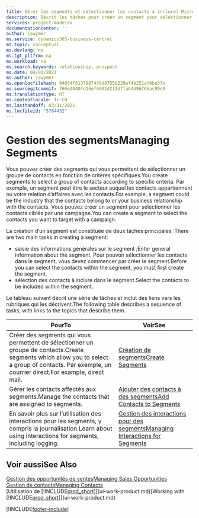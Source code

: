 ```yaml
---
title: Gérer les segments et sélectionner les contacts à inclure| Microsoft Docs
description: Décrit les tâches pour créer un segment pour sélectionner un groupe de contacts en fonction de critères spécifiques, par exemple, les contacts dans un secteur que vous souhaitez cibler.
services: project-madeira
documentationcenter: ''
author: jswymer
ms.service: dynamics365-business-central
ms.topic: conceptual
ms.devlang: na
ms.tgt_pltfrm: na
ms.workload: na
ms.search.keywords: relationship, prospect
ms.date: 04/01/2021
ms.author: jswymer
ms.openlocfilehash: 04034f51379874f9d8755b229ef4b251af0be37e
ms.sourcegitcommit: 766e2840fd16efb901d211d7fa64d96766ac99d9
ms.translationtype: HT
ms.contentlocale: fr-CH
ms.lasthandoff: 03/31/2021
ms.locfileid: "5784432"
---
```

# <a name="managing-segments"></a><span data-ttu-id="ded86-103">Gestion des segments</span><span class="sxs-lookup"><span data-stu-id="ded86-103">Managing Segments</span></span>
<span data-ttu-id="ded86-104">Vous pouvez créer des segments qui vous permettent de sélectionner un groupe de contacts en fonction de critères spécifiques.</span><span class="sxs-lookup"><span data-stu-id="ded86-104">You create segments to select a group of contacts according to specific criteria.</span></span> <span data-ttu-id="ded86-105">Par exemple, un segment peut être le secteur auquel les contacts appartiennent ou votre relation d’affaires avec les contacts.</span><span class="sxs-lookup"><span data-stu-id="ded86-105">For example, a segment could be the industry that the contacts belong to or your business relationship with the contacts.</span></span> <span data-ttu-id="ded86-106">Vous pouvez créer un segment pour sélectionner les contacts ciblés par une campagne.</span><span class="sxs-lookup"><span data-stu-id="ded86-106">You can create a segment to select the contacts you want to target with a campaign.</span></span>

<span data-ttu-id="ded86-107">La création d’un segment est constituée de deux tâches principales :</span><span class="sxs-lookup"><span data-stu-id="ded86-107">There are two main tasks in creating a segment:</span></span>

* <span data-ttu-id="ded86-108">saisie des informations générales sur le segment ;</span><span class="sxs-lookup"><span data-stu-id="ded86-108">Enter general information about the segment.</span></span> <span data-ttu-id="ded86-109">Pour pouvoir sélectionner les contacts dans le segment, vous devez commencer par créer le segment.</span><span class="sxs-lookup"><span data-stu-id="ded86-109">Before you can select the contacts within the segment, you must first create the segment.</span></span>
* <span data-ttu-id="ded86-110">sélection des contacts à inclure dans le segment.</span><span class="sxs-lookup"><span data-stu-id="ded86-110">Select the contacts to be included within the segment.</span></span>

<span data-ttu-id="ded86-111">Le tableau suivant décrit une série de tâches et inclut des liens vers les rubriques qui les décrivent.</span><span class="sxs-lookup"><span data-stu-id="ded86-111">The following table describes a sequence of tasks, with links to the topics that describe them.</span></span>

| <span data-ttu-id="ded86-112">Pour</span><span class="sxs-lookup"><span data-stu-id="ded86-112">To</span></span> | <span data-ttu-id="ded86-113">Voir</span><span class="sxs-lookup"><span data-stu-id="ded86-113">See</span></span> |
| --- | --- |
| <span data-ttu-id="ded86-114">Créer des segments qui vous permettent de sélectionner un groupe de contacts.</span><span class="sxs-lookup"><span data-stu-id="ded86-114">Create segments which allow you to select a group of contacts.</span></span> <span data-ttu-id="ded86-115">Par exemple, un courrier direct.</span><span class="sxs-lookup"><span data-stu-id="ded86-115">For example, direct mail.</span></span> |[<span data-ttu-id="ded86-116">Création de segments</span><span class="sxs-lookup"><span data-stu-id="ded86-116">Create Segments</span></span>](marketing-how-create-segment.md) |
| <span data-ttu-id="ded86-117">Gérer les contacts affectés aux segments.</span><span class="sxs-lookup"><span data-stu-id="ded86-117">Manage the contacts that are assigned to segments.</span></span> |[<span data-ttu-id="ded86-118">Ajouter des contacts à des segments</span><span class="sxs-lookup"><span data-stu-id="ded86-118">Add Contacts to Segments</span></span>](marketing-add-contact-segment.md) |
| <span data-ttu-id="ded86-119">En savoir plus sur l’utilisation des interactions pour les segments, y compris la journalisation.</span><span class="sxs-lookup"><span data-stu-id="ded86-119">Learn about using interactions for segments, including logging.</span></span> |[<span data-ttu-id="ded86-120">Gestion des interactions pour des segments</span><span class="sxs-lookup"><span data-stu-id="ded86-120">Managing Interactions for Segments</span></span>](marketing-interaction-segments.md) |

## <a name="see-also"></a><span data-ttu-id="ded86-121">Voir aussi</span><span class="sxs-lookup"><span data-stu-id="ded86-121">See Also</span></span>
[<span data-ttu-id="ded86-122">Gestion des opportunités de ventes</span><span class="sxs-lookup"><span data-stu-id="ded86-122">Managing Sales Opportunities</span></span>](marketing-manage-sales-opportunities.md)  
[<span data-ttu-id="ded86-123">Gestion de contacts</span><span class="sxs-lookup"><span data-stu-id="ded86-123">Managing Contacts</span></span>](marketing-contacts.md)  
<span data-ttu-id="ded86-124">[Utilisation de [!INCLUDE[prod_short](includes/prod_short.md)]](ui-work-product.md)</span><span class="sxs-lookup"><span data-stu-id="ded86-124">[Working with [!INCLUDE[prod_short](includes/prod_short.md)]](ui-work-product.md)</span></span>


[!INCLUDE[footer-include](includes/footer-banner.md)]
